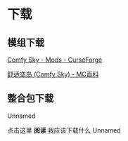 # 下载

## 模组下载

[Comfy Sky - Mods - CurseForge](https://www.curseforge.com/minecraft/mc-mods/comfy-sky)

[舒适空岛 (Comfy Sky) - MC百科](https://www.mcmod.cn/class/9066.html)



## 整合包下载

Unnamed



点击这里 **阅读** 我应该下载什么 Unnamed